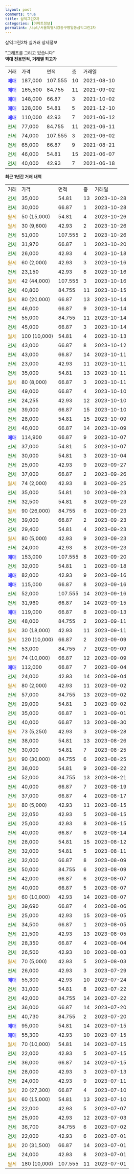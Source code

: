 ```yaml
---
layout: post
comments: true
title: 삼익그린2차
categories: [아파트정보]
permalink: /apt/서울특별시강동구명일동삼익그린2차
---
```


삼익그린2차 실거래 상세정보

<script type="text/javascript">
  google.charts.load('current', {'packages':['line', 'corechart']});
  google.charts.setOnLoadCallback(drawChart);

  function drawChart() {
    var data = new google.visualization.DataTable();
    data.addColumn('date', '거래일');
    data.addColumn('number', "매매");
    data.addColumn('number', "전세");
    data.addColumn('number', "전매");

    data.addRows([[new Date(Date.parse("2023-10-28")), null, 35000, null], [new Date(Date.parse("2023-10-28")), null, 30000, null], [new Date(Date.parse("2023-10-26")), null, null, null], [new Date(Date.parse("2023-10-26")), null, null, null], [new Date(Date.parse("2023-10-26")), null, 51000, null], [new Date(Date.parse("2023-10-20")), null, 31970, null], [new Date(Date.parse("2023-10-18")), null, 26000, null], [new Date(Date.parse("2023-10-16")), null, null, null], [new Date(Date.parse("2023-10-16")), null, 23150, null], [new Date(Date.parse("2023-10-16")), null, null, null], [new Date(Date.parse("2023-10-15")), null, 40800, null], [new Date(Date.parse("2023-10-14")), null, null, null], [new Date(Date.parse("2023-10-14")), null, 46000, null], [new Date(Date.parse("2023-10-14")), null, 55000, null], [new Date(Date.parse("2023-10-14")), null, 45000, null], [new Date(Date.parse("2023-10-13")), null, null, null], [new Date(Date.parse("2023-10-12")), null, 43000, null], [new Date(Date.parse("2023-10-11")), null, 43000, null], [new Date(Date.parse("2023-10-11")), null, 23000, null], [new Date(Date.parse("2023-10-11")), null, 35000, null], [new Date(Date.parse("2023-10-11")), null, null, null], [new Date(Date.parse("2023-10-10")), null, 49000, null], [new Date(Date.parse("2023-10-10")), null, 24255, null], [new Date(Date.parse("2023-10-10")), null, 39000, null], [new Date(Date.parse("2023-10-09")), null, 28000, null], [new Date(Date.parse("2023-10-09")), null, 46000, null], [new Date(Date.parse("2023-10-07")), 114900, null, null], [new Date(Date.parse("2023-10-07")), null, 37000, null], [new Date(Date.parse("2023-10-04")), null, 30000, null], [new Date(Date.parse("2023-09-27")), null, 25000, null], [new Date(Date.parse("2023-09-26")), null, 37000, null], [new Date(Date.parse("2023-09-25")), null, null, null], [new Date(Date.parse("2023-09-23")), null, 35000, null], [new Date(Date.parse("2023-09-23")), null, 32500, null], [new Date(Date.parse("2023-09-23")), null, null, null], [new Date(Date.parse("2023-09-23")), null, 39000, null], [new Date(Date.parse("2023-09-23")), null, 29400, null], [new Date(Date.parse("2023-09-23")), null, null, null], [new Date(Date.parse("2023-09-23")), null, 24000, null], [new Date(Date.parse("2023-09-20")), 153000, null, null], [new Date(Date.parse("2023-09-18")), null, 32000, null], [new Date(Date.parse("2023-09-16")), 82000, null, null], [new Date(Date.parse("2023-09-16")), 115000, null, null], [new Date(Date.parse("2023-09-16")), null, 52000, null], [new Date(Date.parse("2023-09-15")), null, 31960, null], [new Date(Date.parse("2023-09-13")), 119000, null, null], [new Date(Date.parse("2023-09-11")), null, 48000, null], [new Date(Date.parse("2023-09-11")), null, null, null], [new Date(Date.parse("2023-09-09")), null, null, null], [new Date(Date.parse("2023-09-09")), null, 53000, null], [new Date(Date.parse("2023-09-09")), null, null, null], [new Date(Date.parse("2023-09-04")), 112000, null, null], [new Date(Date.parse("2023-09-04")), null, 24000, null], [new Date(Date.parse("2023-09-02")), null, null, null], [new Date(Date.parse("2023-09-02")), null, 57000, null], [new Date(Date.parse("2023-09-02")), null, 29000, null], [new Date(Date.parse("2023-09-01")), null, 35000, null], [new Date(Date.parse("2023-08-30")), null, 40000, null], [new Date(Date.parse("2023-08-28")), null, null, null], [new Date(Date.parse("2023-08-26")), null, 38000, null], [new Date(Date.parse("2023-08-25")), null, 30000, null], [new Date(Date.parse("2023-08-25")), null, null, null], [new Date(Date.parse("2023-08-22")), null, 36000, null], [new Date(Date.parse("2023-08-21")), null, 52000, null], [new Date(Date.parse("2023-08-19")), null, 40000, null], [new Date(Date.parse("2023-08-17")), null, 37000, null], [new Date(Date.parse("2023-08-15")), null, null, null], [new Date(Date.parse("2023-08-15")), null, 22050, null], [new Date(Date.parse("2023-08-15")), null, 25000, null], [new Date(Date.parse("2023-08-14")), null, 40000, null], [new Date(Date.parse("2023-08-12")), null, 28000, null], [new Date(Date.parse("2023-08-11")), null, 32000, null], [new Date(Date.parse("2023-08-09")), null, 32000, null], [new Date(Date.parse("2023-08-09")), null, 50000, null], [new Date(Date.parse("2023-08-07")), null, 42000, null], [new Date(Date.parse("2023-08-07")), null, 40000, null], [new Date(Date.parse("2023-08-07")), null, null, null], [new Date(Date.parse("2023-08-06")), null, 39690, null], [new Date(Date.parse("2023-08-05")), null, 25000, null], [new Date(Date.parse("2023-08-05")), null, 34500, null], [new Date(Date.parse("2023-08-05")), null, 21500, null], [new Date(Date.parse("2023-08-04")), null, 28350, null], [new Date(Date.parse("2023-08-03")), null, 26500, null], [new Date(Date.parse("2023-08-03")), null, null, null], [new Date(Date.parse("2023-07-29")), null, 26000, null], [new Date(Date.parse("2023-07-24")), 55300, null, null], [new Date(Date.parse("2023-07-22")), null, 31000, null], [new Date(Date.parse("2023-07-22")), null, 42000, null], [new Date(Date.parse("2023-07-20")), null, 36000, null], [new Date(Date.parse("2023-07-20")), null, 40730, null], [new Date(Date.parse("2023-07-15")), 95000, null, null], [new Date(Date.parse("2023-07-15")), 55300, null, null], [new Date(Date.parse("2023-07-15")), null, null, null], [new Date(Date.parse("2023-07-15")), null, 22000, null], [new Date(Date.parse("2023-07-15")), null, 36000, null], [new Date(Date.parse("2023-07-13")), null, 28000, null], [new Date(Date.parse("2023-07-11")), null, 24000, null], [new Date(Date.parse("2023-07-10")), null, null, null], [new Date(Date.parse("2023-07-10")), null, null, null], [new Date(Date.parse("2023-07-07")), null, 22000, null], [new Date(Date.parse("2023-07-03")), null, 25000, null], [new Date(Date.parse("2023-07-02")), null, 36700, null], [new Date(Date.parse("2023-07-01")), null, 22000, null], [new Date(Date.parse("2023-07-01")), null, null, null], [new Date(Date.parse("2023-07-01")), null, 24000, null], [new Date(Date.parse("2023-07-01")), null, null, null]]);

    var options = {
      hAxis: {
        format: 'yyyy/MM/dd'
      },    
      lineWidth: 0,
      pointsVisible: true,    
      title: '최근 1년간 유형별 실거래가 분포',
      legend: { position: 'bottom' }
    };

    var formatter = new google.visualization.NumberFormat({pattern:'###,###'} );
    formatter.format(data, 1);
    formatter.format(data, 2);
    
    setTimeout(function() {
        var chart = new google.visualization.LineChart(document.getElementById('columnchart_material'));
        chart.draw(data, (options));
        document.getElementById('loading').style.display = 'none';
    }, 200);
  }
</script>


<div id="loading" style="z-index:20; display: block; margin-left: 0px">"그래프를 그리고 있습니다"</div>
<div id="columnchart_material" style="width: 95%; margin-left: 0px; display: block"></div>
<!-- contents start -->
<b>역대 전용면적, 거래별 최고가</b>
<table class="sortable">
    <tr>
      <td>거래</td>
      <td>가격</td>
      <td>면적</td>
      <td>층</td>
      <td>거래일</td>
    </tr>
        <tr>
          <td><a style="color: blue">매매</a></td>
          <td>187,000</td>
          <td>107.555</td>
          <td>10</td>
          <td>2021-08-10</td>
        </tr>            <tr>
          <td><a style="color: blue">매매</a></td>
          <td>165,500</td>
          <td>84.755</td>
          <td>11</td>
          <td>2021-09-02</td>
        </tr>            <tr>
          <td><a style="color: blue">매매</a></td>
          <td>148,000</td>
          <td>66.87</td>
          <td>3</td>
          <td>2021-10-02</td>
        </tr>            <tr>
          <td><a style="color: blue">매매</a></td>
          <td>128,000</td>
          <td>54.81</td>
          <td>5</td>
          <td>2021-12-10</td>
        </tr>            <tr>
          <td><a style="color: blue">매매</a></td>
          <td>110,000</td>
          <td>42.93</td>
          <td>7</td>
          <td>2021-06-12</td>
        </tr>        
        <tr>
              <td><a style="color: darkgreen">전세</a></td>
              <td>77,000</td>
              <td>84.755</td>
              <td>11</td>
              <td>2021-06-11</td>
            </tr>            <tr>
              <td><a style="color: darkgreen">전세</a></td>
              <td>74,000</td>
              <td>107.555</td>
              <td>3</td>
              <td>2021-06-02</td>
            </tr>            <tr>
              <td><a style="color: darkgreen">전세</a></td>
              <td>65,000</td>
              <td>66.87</td>
              <td>9</td>
              <td>2021-08-21</td>
            </tr>            <tr>
              <td><a style="color: darkgreen">전세</a></td>
              <td>46,000</td>
              <td>54.81</td>
              <td>15</td>
              <td>2021-06-07</td>
            </tr>            <tr>
              <td><a style="color: darkgreen">전세</a></td>
              <td>40,000</td>
              <td>42.93</td>
              <td>7</td>
              <td>2021-06-18</td>
            </tr>        
    
</table>

<b>최근 1년간 거래 내역</b>

<table class="sortable">
    <tr>
      <td>거래</td>
      <td>가격</td>
      <td>면적</td>
      <td>층</td>
      <td>거래일</td>
    </tr>
    <tr>
      <td><a style="color: darkgreen">전세</a></td>
      <td>35,000</td>
      <td>54.81</td>
      <td>13</td>
      <td>2023-10-28</td>
    </tr>          <tr>
      <td><a style="color: darkgreen">전세</a></td>
      <td>30,000</td>
      <td>66.87</td>
      <td>1</td>
      <td>2023-10-28</td>
    </tr>          <tr>
      <td><a style="color: darkgoldenrod">월세</a></td>
      <td>50 (15,000)</td>
      <td>54.81</td>
      <td>4</td>
      <td>2023-10-26</td>
    </tr>          <tr>
      <td><a style="color: darkgoldenrod">월세</a></td>
      <td>30 (9,600)</td>
      <td>42.93</td>
      <td>2</td>
      <td>2023-10-26</td>
    </tr>          <tr>
      <td><a style="color: darkgreen">전세</a></td>
      <td>51,000</td>
      <td>107.555</td>
      <td>2</td>
      <td>2023-10-26</td>
    </tr>          <tr>
      <td><a style="color: darkgreen">전세</a></td>
      <td>31,970</td>
      <td>66.87</td>
      <td>1</td>
      <td>2023-10-20</td>
    </tr>          <tr>
      <td><a style="color: darkgreen">전세</a></td>
      <td>26,000</td>
      <td>42.93</td>
      <td>4</td>
      <td>2023-10-18</td>
    </tr>          <tr>
      <td><a style="color: darkgoldenrod">월세</a></td>
      <td>60 (2,000)</td>
      <td>42.93</td>
      <td>3</td>
      <td>2023-10-16</td>
    </tr>          <tr>
      <td><a style="color: darkgreen">전세</a></td>
      <td>23,150</td>
      <td>42.93</td>
      <td>8</td>
      <td>2023-10-16</td>
    </tr>          <tr>
      <td><a style="color: darkgoldenrod">월세</a></td>
      <td>42 (44,000)</td>
      <td>107.555</td>
      <td>3</td>
      <td>2023-10-16</td>
    </tr>          <tr>
      <td><a style="color: darkgreen">전세</a></td>
      <td>40,800</td>
      <td>84.755</td>
      <td>11</td>
      <td>2023-10-15</td>
    </tr>          <tr>
      <td><a style="color: darkgoldenrod">월세</a></td>
      <td>80 (20,000)</td>
      <td>66.87</td>
      <td>13</td>
      <td>2023-10-14</td>
    </tr>          <tr>
      <td><a style="color: darkgreen">전세</a></td>
      <td>46,000</td>
      <td>66.87</td>
      <td>9</td>
      <td>2023-10-14</td>
    </tr>          <tr>
      <td><a style="color: darkgreen">전세</a></td>
      <td>55,000</td>
      <td>84.755</td>
      <td>11</td>
      <td>2023-10-14</td>
    </tr>          <tr>
      <td><a style="color: darkgreen">전세</a></td>
      <td>45,000</td>
      <td>66.87</td>
      <td>3</td>
      <td>2023-10-14</td>
    </tr>          <tr>
      <td><a style="color: darkgoldenrod">월세</a></td>
      <td>100 (10,000)</td>
      <td>54.81</td>
      <td>4</td>
      <td>2023-10-13</td>
    </tr>          <tr>
      <td><a style="color: darkgreen">전세</a></td>
      <td>43,000</td>
      <td>66.87</td>
      <td>8</td>
      <td>2023-10-12</td>
    </tr>          <tr>
      <td><a style="color: darkgreen">전세</a></td>
      <td>43,000</td>
      <td>66.87</td>
      <td>14</td>
      <td>2023-10-11</td>
    </tr>          <tr>
      <td><a style="color: darkgreen">전세</a></td>
      <td>23,000</td>
      <td>42.93</td>
      <td>11</td>
      <td>2023-10-11</td>
    </tr>          <tr>
      <td><a style="color: darkgreen">전세</a></td>
      <td>35,000</td>
      <td>54.81</td>
      <td>13</td>
      <td>2023-10-11</td>
    </tr>          <tr>
      <td><a style="color: darkgoldenrod">월세</a></td>
      <td>80 (8,000)</td>
      <td>66.87</td>
      <td>3</td>
      <td>2023-10-11</td>
    </tr>          <tr>
      <td><a style="color: darkgreen">전세</a></td>
      <td>49,000</td>
      <td>66.87</td>
      <td>4</td>
      <td>2023-10-10</td>
    </tr>          <tr>
      <td><a style="color: darkgreen">전세</a></td>
      <td>24,255</td>
      <td>42.93</td>
      <td>12</td>
      <td>2023-10-10</td>
    </tr>          <tr>
      <td><a style="color: darkgreen">전세</a></td>
      <td>39,000</td>
      <td>66.87</td>
      <td>15</td>
      <td>2023-10-10</td>
    </tr>          <tr>
      <td><a style="color: darkgreen">전세</a></td>
      <td>28,000</td>
      <td>54.81</td>
      <td>15</td>
      <td>2023-10-09</td>
    </tr>          <tr>
      <td><a style="color: darkgreen">전세</a></td>
      <td>46,000</td>
      <td>66.87</td>
      <td>14</td>
      <td>2023-10-09</td>
    </tr>          <tr>
      <td><a style="color: blue">매매</a></td>
      <td>114,900</td>
      <td>66.87</td>
      <td>9</td>
      <td>2023-10-07</td>
    </tr>          <tr>
      <td><a style="color: darkgreen">전세</a></td>
      <td>37,000</td>
      <td>54.81</td>
      <td>5</td>
      <td>2023-10-07</td>
    </tr>          <tr>
      <td><a style="color: darkgreen">전세</a></td>
      <td>30,000</td>
      <td>54.81</td>
      <td>3</td>
      <td>2023-10-04</td>
    </tr>          <tr>
      <td><a style="color: darkgreen">전세</a></td>
      <td>25,000</td>
      <td>42.93</td>
      <td>9</td>
      <td>2023-09-27</td>
    </tr>          <tr>
      <td><a style="color: darkgreen">전세</a></td>
      <td>37,000</td>
      <td>66.87</td>
      <td>2</td>
      <td>2023-09-26</td>
    </tr>          <tr>
      <td><a style="color: darkgoldenrod">월세</a></td>
      <td>74 (2,000)</td>
      <td>42.93</td>
      <td>8</td>
      <td>2023-09-25</td>
    </tr>          <tr>
      <td><a style="color: darkgreen">전세</a></td>
      <td>35,000</td>
      <td>54.81</td>
      <td>10</td>
      <td>2023-09-23</td>
    </tr>          <tr>
      <td><a style="color: darkgreen">전세</a></td>
      <td>32,500</td>
      <td>54.81</td>
      <td>8</td>
      <td>2023-09-23</td>
    </tr>          <tr>
      <td><a style="color: darkgoldenrod">월세</a></td>
      <td>90 (26,000)</td>
      <td>84.755</td>
      <td>6</td>
      <td>2023-09-23</td>
    </tr>          <tr>
      <td><a style="color: darkgreen">전세</a></td>
      <td>39,000</td>
      <td>66.87</td>
      <td>2</td>
      <td>2023-09-23</td>
    </tr>          <tr>
      <td><a style="color: darkgreen">전세</a></td>
      <td>29,400</td>
      <td>54.81</td>
      <td>4</td>
      <td>2023-09-23</td>
    </tr>          <tr>
      <td><a style="color: darkgoldenrod">월세</a></td>
      <td>80 (5,000)</td>
      <td>42.93</td>
      <td>9</td>
      <td>2023-09-23</td>
    </tr>          <tr>
      <td><a style="color: darkgreen">전세</a></td>
      <td>24,000</td>
      <td>42.93</td>
      <td>8</td>
      <td>2023-09-23</td>
    </tr>          <tr>
      <td><a style="color: blue">매매</a></td>
      <td>153,000</td>
      <td>107.555</td>
      <td>8</td>
      <td>2023-09-20</td>
    </tr>          <tr>
      <td><a style="color: darkgreen">전세</a></td>
      <td>32,000</td>
      <td>54.81</td>
      <td>1</td>
      <td>2023-09-18</td>
    </tr>          <tr>
      <td><a style="color: blue">매매</a></td>
      <td>82,000</td>
      <td>42.93</td>
      <td>9</td>
      <td>2023-09-16</td>
    </tr>          <tr>
      <td><a style="color: blue">매매</a></td>
      <td>115,000</td>
      <td>66.87</td>
      <td>8</td>
      <td>2023-09-16</td>
    </tr>          <tr>
      <td><a style="color: darkgreen">전세</a></td>
      <td>52,000</td>
      <td>107.555</td>
      <td>14</td>
      <td>2023-09-16</td>
    </tr>          <tr>
      <td><a style="color: darkgreen">전세</a></td>
      <td>31,960</td>
      <td>66.87</td>
      <td>14</td>
      <td>2023-09-15</td>
    </tr>          <tr>
      <td><a style="color: blue">매매</a></td>
      <td>119,000</td>
      <td>66.87</td>
      <td>8</td>
      <td>2023-09-13</td>
    </tr>          <tr>
      <td><a style="color: darkgreen">전세</a></td>
      <td>48,000</td>
      <td>84.755</td>
      <td>2</td>
      <td>2023-09-11</td>
    </tr>          <tr>
      <td><a style="color: darkgoldenrod">월세</a></td>
      <td>30 (18,000)</td>
      <td>42.93</td>
      <td>11</td>
      <td>2023-09-11</td>
    </tr>          <tr>
      <td><a style="color: darkgoldenrod">월세</a></td>
      <td>120 (10,000)</td>
      <td>66.87</td>
      <td>2</td>
      <td>2023-09-09</td>
    </tr>          <tr>
      <td><a style="color: darkgreen">전세</a></td>
      <td>53,000</td>
      <td>84.755</td>
      <td>7</td>
      <td>2023-09-09</td>
    </tr>          <tr>
      <td><a style="color: darkgoldenrod">월세</a></td>
      <td>74 (10,000)</td>
      <td>66.87</td>
      <td>12</td>
      <td>2023-09-09</td>
    </tr>          <tr>
      <td><a style="color: blue">매매</a></td>
      <td>112,000</td>
      <td>66.87</td>
      <td>7</td>
      <td>2023-09-04</td>
    </tr>          <tr>
      <td><a style="color: darkgreen">전세</a></td>
      <td>24,000</td>
      <td>42.93</td>
      <td>14</td>
      <td>2023-09-04</td>
    </tr>          <tr>
      <td><a style="color: darkgoldenrod">월세</a></td>
      <td>80 (2,000)</td>
      <td>42.93</td>
      <td>11</td>
      <td>2023-09-02</td>
    </tr>          <tr>
      <td><a style="color: darkgreen">전세</a></td>
      <td>57,000</td>
      <td>84.755</td>
      <td>13</td>
      <td>2023-09-02</td>
    </tr>          <tr>
      <td><a style="color: darkgreen">전세</a></td>
      <td>29,000</td>
      <td>54.81</td>
      <td>3</td>
      <td>2023-09-02</td>
    </tr>          <tr>
      <td><a style="color: darkgreen">전세</a></td>
      <td>35,000</td>
      <td>66.87</td>
      <td>1</td>
      <td>2023-09-01</td>
    </tr>          <tr>
      <td><a style="color: darkgreen">전세</a></td>
      <td>40,000</td>
      <td>66.87</td>
      <td>13</td>
      <td>2023-08-30</td>
    </tr>          <tr>
      <td><a style="color: darkgoldenrod">월세</a></td>
      <td>73 (5,250)</td>
      <td>42.93</td>
      <td>3</td>
      <td>2023-08-28</td>
    </tr>          <tr>
      <td><a style="color: darkgreen">전세</a></td>
      <td>38,000</td>
      <td>54.81</td>
      <td>13</td>
      <td>2023-08-26</td>
    </tr>          <tr>
      <td><a style="color: darkgreen">전세</a></td>
      <td>30,000</td>
      <td>54.81</td>
      <td>7</td>
      <td>2023-08-25</td>
    </tr>          <tr>
      <td><a style="color: darkgoldenrod">월세</a></td>
      <td>90 (30,000)</td>
      <td>84.755</td>
      <td>6</td>
      <td>2023-08-25</td>
    </tr>          <tr>
      <td><a style="color: darkgreen">전세</a></td>
      <td>36,000</td>
      <td>54.81</td>
      <td>9</td>
      <td>2023-08-22</td>
    </tr>          <tr>
      <td><a style="color: darkgreen">전세</a></td>
      <td>52,000</td>
      <td>84.755</td>
      <td>13</td>
      <td>2023-08-21</td>
    </tr>          <tr>
      <td><a style="color: darkgreen">전세</a></td>
      <td>40,000</td>
      <td>66.87</td>
      <td>7</td>
      <td>2023-08-19</td>
    </tr>          <tr>
      <td><a style="color: darkgreen">전세</a></td>
      <td>37,000</td>
      <td>66.87</td>
      <td>4</td>
      <td>2023-08-17</td>
    </tr>          <tr>
      <td><a style="color: darkgoldenrod">월세</a></td>
      <td>80 (5,000)</td>
      <td>42.93</td>
      <td>11</td>
      <td>2023-08-15</td>
    </tr>          <tr>
      <td><a style="color: darkgreen">전세</a></td>
      <td>22,050</td>
      <td>42.93</td>
      <td>5</td>
      <td>2023-08-15</td>
    </tr>          <tr>
      <td><a style="color: darkgreen">전세</a></td>
      <td>25,000</td>
      <td>42.93</td>
      <td>8</td>
      <td>2023-08-15</td>
    </tr>          <tr>
      <td><a style="color: darkgreen">전세</a></td>
      <td>40,000</td>
      <td>66.87</td>
      <td>6</td>
      <td>2023-08-14</td>
    </tr>          <tr>
      <td><a style="color: darkgreen">전세</a></td>
      <td>28,000</td>
      <td>54.81</td>
      <td>15</td>
      <td>2023-08-12</td>
    </tr>          <tr>
      <td><a style="color: darkgreen">전세</a></td>
      <td>32,000</td>
      <td>54.81</td>
      <td>5</td>
      <td>2023-08-11</td>
    </tr>          <tr>
      <td><a style="color: darkgreen">전세</a></td>
      <td>32,000</td>
      <td>66.87</td>
      <td>8</td>
      <td>2023-08-09</td>
    </tr>          <tr>
      <td><a style="color: darkgreen">전세</a></td>
      <td>50,000</td>
      <td>84.755</td>
      <td>6</td>
      <td>2023-08-09</td>
    </tr>          <tr>
      <td><a style="color: darkgreen">전세</a></td>
      <td>42,000</td>
      <td>66.87</td>
      <td>6</td>
      <td>2023-08-07</td>
    </tr>          <tr>
      <td><a style="color: darkgreen">전세</a></td>
      <td>40,000</td>
      <td>66.87</td>
      <td>5</td>
      <td>2023-08-07</td>
    </tr>          <tr>
      <td><a style="color: darkgoldenrod">월세</a></td>
      <td>60 (10,000)</td>
      <td>42.93</td>
      <td>14</td>
      <td>2023-08-07</td>
    </tr>          <tr>
      <td><a style="color: darkgreen">전세</a></td>
      <td>39,690</td>
      <td>66.87</td>
      <td>4</td>
      <td>2023-08-06</td>
    </tr>          <tr>
      <td><a style="color: darkgreen">전세</a></td>
      <td>25,000</td>
      <td>42.93</td>
      <td>15</td>
      <td>2023-08-05</td>
    </tr>          <tr>
      <td><a style="color: darkgreen">전세</a></td>
      <td>34,500</td>
      <td>66.87</td>
      <td>1</td>
      <td>2023-08-05</td>
    </tr>          <tr>
      <td><a style="color: darkgreen">전세</a></td>
      <td>21,500</td>
      <td>42.93</td>
      <td>13</td>
      <td>2023-08-05</td>
    </tr>          <tr>
      <td><a style="color: darkgreen">전세</a></td>
      <td>28,350</td>
      <td>66.87</td>
      <td>4</td>
      <td>2023-08-04</td>
    </tr>          <tr>
      <td><a style="color: darkgreen">전세</a></td>
      <td>26,500</td>
      <td>42.93</td>
      <td>10</td>
      <td>2023-08-03</td>
    </tr>          <tr>
      <td><a style="color: darkgoldenrod">월세</a></td>
      <td>70 (5,000)</td>
      <td>42.93</td>
      <td>5</td>
      <td>2023-08-03</td>
    </tr>          <tr>
      <td><a style="color: darkgreen">전세</a></td>
      <td>26,000</td>
      <td>42.93</td>
      <td>3</td>
      <td>2023-07-29</td>
    </tr>          <tr>
      <td><a style="color: blue">매매</a></td>
      <td>55,300</td>
      <td>42.93</td>
      <td>10</td>
      <td>2023-07-24</td>
    </tr>          <tr>
      <td><a style="color: darkgreen">전세</a></td>
      <td>31,000</td>
      <td>54.81</td>
      <td>8</td>
      <td>2023-07-22</td>
    </tr>          <tr>
      <td><a style="color: darkgreen">전세</a></td>
      <td>42,000</td>
      <td>84.755</td>
      <td>14</td>
      <td>2023-07-22</td>
    </tr>          <tr>
      <td><a style="color: darkgreen">전세</a></td>
      <td>36,000</td>
      <td>66.87</td>
      <td>14</td>
      <td>2023-07-20</td>
    </tr>          <tr>
      <td><a style="color: darkgreen">전세</a></td>
      <td>40,730</td>
      <td>84.755</td>
      <td>2</td>
      <td>2023-07-20</td>
    </tr>          <tr>
      <td><a style="color: blue">매매</a></td>
      <td>95,000</td>
      <td>54.81</td>
      <td>14</td>
      <td>2023-07-15</td>
    </tr>          <tr>
      <td><a style="color: blue">매매</a></td>
      <td>55,300</td>
      <td>42.93</td>
      <td>10</td>
      <td>2023-07-15</td>
    </tr>          <tr>
      <td><a style="color: darkgoldenrod">월세</a></td>
      <td>70 (10,000)</td>
      <td>54.81</td>
      <td>14</td>
      <td>2023-07-15</td>
    </tr>          <tr>
      <td><a style="color: darkgreen">전세</a></td>
      <td>22,000</td>
      <td>42.93</td>
      <td>5</td>
      <td>2023-07-15</td>
    </tr>          <tr>
      <td><a style="color: darkgreen">전세</a></td>
      <td>36,000</td>
      <td>66.87</td>
      <td>14</td>
      <td>2023-07-15</td>
    </tr>          <tr>
      <td><a style="color: darkgreen">전세</a></td>
      <td>28,000</td>
      <td>42.93</td>
      <td>3</td>
      <td>2023-07-13</td>
    </tr>          <tr>
      <td><a style="color: darkgreen">전세</a></td>
      <td>24,000</td>
      <td>42.93</td>
      <td>9</td>
      <td>2023-07-11</td>
    </tr>          <tr>
      <td><a style="color: darkgoldenrod">월세</a></td>
      <td>20 (27,300)</td>
      <td>66.87</td>
      <td>4</td>
      <td>2023-07-10</td>
    </tr>          <tr>
      <td><a style="color: darkgoldenrod">월세</a></td>
      <td>60 (15,000)</td>
      <td>54.81</td>
      <td>13</td>
      <td>2023-07-10</td>
    </tr>          <tr>
      <td><a style="color: darkgreen">전세</a></td>
      <td>22,000</td>
      <td>42.93</td>
      <td>5</td>
      <td>2023-07-07</td>
    </tr>          <tr>
      <td><a style="color: darkgreen">전세</a></td>
      <td>25,000</td>
      <td>42.93</td>
      <td>12</td>
      <td>2023-07-03</td>
    </tr>          <tr>
      <td><a style="color: darkgreen">전세</a></td>
      <td>36,700</td>
      <td>84.755</td>
      <td>6</td>
      <td>2023-07-02</td>
    </tr>          <tr>
      <td><a style="color: darkgreen">전세</a></td>
      <td>22,000</td>
      <td>42.93</td>
      <td>6</td>
      <td>2023-07-01</td>
    </tr>          <tr>
      <td><a style="color: darkgoldenrod">월세</a></td>
      <td>20 (31,500)</td>
      <td>66.87</td>
      <td>14</td>
      <td>2023-07-01</td>
    </tr>          <tr>
      <td><a style="color: darkgreen">전세</a></td>
      <td>24,000</td>
      <td>42.93</td>
      <td>8</td>
      <td>2023-07-01</td>
    </tr>          <tr>
      <td><a style="color: darkgoldenrod">월세</a></td>
      <td>180 (10,000)</td>
      <td>107.555</td>
      <td>11</td>
      <td>2023-07-01</td>
    </tr>      </table>
<!-- contents end -->    

